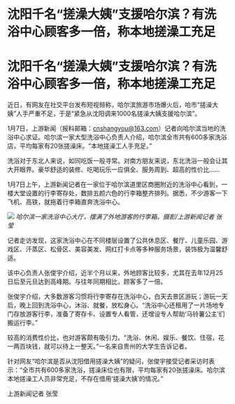 # 沈阳千名“搓澡大姨”支援哈尔滨？有洗浴中心顾客多一倍，称本地搓澡工充足

# 沈阳千名“搓澡大姨”支援哈尔滨？有洗浴中心顾客多一倍，称本地搓澡工充足

近日，有网友在社交平台发布短视频称，哈尔滨旅游市场爆火后，哈市“搓澡大姨”人手严重不足，于是“紧急从沈阳调来1000名搓澡大姨支援哈尔滨”。

1月7日，上游新闻（报料邮箱：cnshangyou@163.com）记者向哈尔滨当地的洗浴中心求证。哈尔滨一家大型洗浴中心负责人介绍，哈尔滨全市共有600多家洗浴店，平均每家有20张搓澡床。“本地搓澡工人手充足。”

洗浴对于东北人来说，如同吃饭一般寻常。对南方朋友来说，东北洗浴一般会让其大开眼界。豪华舒适的装修、吃喝玩乐一应俱全、服务周到、超高的性价比……

1月7日上午，上游新闻记者在一家位于哈尔滨道里区商圈附近的洗浴中心看到，一楼大堂设置的行李寄存处，数排五颜六色的行李箱整齐排列。据悉，不少游客一下飞机、高铁，就拖着行李箱直奔洗浴中心。

![](https://inews.gtimg.com/om_bt/OYZz4OOgnzMDmh9N6qnP3XUuh8gJ9SelRoIj4kUIr0d8gAA/1000)
_哈尔滨一家洗浴中心大厅，摆满了外地游客的行李箱。摄影/上游新闻记者 张莹_

记者走访发现，这家洗浴中心在不同楼层设置了公共休息区、餐厅、儿童乐园、游戏区、汗蒸区、松骨区、美容美发、网红打卡点等多种服务场景，装饰极为温馨舒适。

该中心负责人张俊宇介绍，近半个月以来，外地顾客比较多，尤其在去年12月25日后至元旦达到高峰期。与往年同期相比，顾客多了一倍。

张俊宇介绍，大多数游客习惯将行李寄存在洗浴中心，白天去景区游玩；游玩一天后，晚上回到洗浴中心，沐浴、就餐，放松身心。“洗浴中心还租用了一片场地专门存放游客行李，准备了寄存卡、设置专人看管，还增设专人帮助‘马铃薯公主’们搬运行李。”

较高的消费性价比，也对游客颇有吸引力。“洗浴、休闲、娱乐、餐饮、住宿，花一两百块钱，就可以待上一整天。”一名来自贵州的大学生告诉记者。

针对网友“哈尔滨是否从沈阳借用搓澡大姨”的疑问，张俊宇接受记者采访时表示：“全市共有600多家洗浴，搓澡床位也有限，平均每家有20张搓澡床。哈尔滨本地搓澡工人员非常充足，不存在借用‘搓澡大姨’的情况。”

上游新闻记者 张莹

